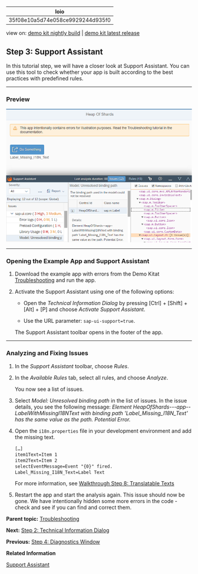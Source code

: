 <!-- loio35f08e10a5d74e058ce9929244d935f0 -->

| loio |
| -----|
| 35f08e10a5d74e058ce9929244d935f0 |

<div id="loio">

view on: [demo kit nightly build](https://sdk.openui5.org/nightly/#/topic/35f08e10a5d74e058ce9929244d935f0) | [demo kit latest release](https://sdk.openui5.org/topic/35f08e10a5d74e058ce9929244d935f0)</div>

## Step 3: Support Assistant

In this tutorial step, we will have a closer look at Support Assistant. You can use this tool to check whether your app is built according to the best practices with predefined rules.

***

<a name="loio35f08e10a5d74e058ce9929244d935f0__section_u2k_c1d_5z"/>

### Preview

 ![](images/loiof3f8bdbb49eb46eda7568ebf30eb7d41_LowRes.png) 

***

<a name="loio35f08e10a5d74e058ce9929244d935f0__section_hkm_s4f_vz"/>

### Opening the Example App and Support Assistant

1.  Download the example app with errors from the Demo Kitat [Troubleshooting](https://sdk.openui5.org/entity/sap.ui.core.tutorial.troubleshooting/sample/sap.ui.core.tutorial.troubleshooting.01) and run the app.

2.  Activate the Support Assistant using one of the following options:

    -   Open the *Technical Information Dialog* by pressing  [Ctrl\] + [Shift\] + [Alt\] + [P\]  and choose *Activate Support Assistant*.

    -   Use the URL parameter: `sap-ui-support=true`.


    The Support Assistant toolbar opens in the footer of the app.


***

<a name="loio35f08e10a5d74e058ce9929244d935f0__section_b2v_bzk_zz"/>

### Analyzing and Fixing Issues

1.  In the *Support Assistant* toolbar, choose *Rules*.

2.  In the *Available Rules* tab, select all rules, and choose *Analyze*.

    You now see a list of issues.

3.  Select *Model: Unresolved binding path* in the list of issues. In the issue details, you see the following message: *Element HeapOfShards---app--LabelWithMissingI18NText with binding path 'Label\_Missing\_I18N\_Text' has the same value as the path. Potential Error.*

4.  Open the `i18n.properties` file in your development environment and add the missing text.

    ```
    […]
    item1Text=Item 1
    item2Text=Item 2
    selectEventMessage=Event "{0}" fired.
    Label_Missing_I18N_Text=Label Text
    
    ```

    For more information, see [Walkthrough Step 8: Translatable Texts](Step_8_Translatable_Texts_df86bfb.md)

5.  Restart the app and start the analysis again. This issue should now be gone. We have intentionally hidden some more errors in the code - check and see if you can find and correct them.


**Parent topic:** [Troubleshooting](Troubleshooting_5661952.md "In this tutorial, we will show you some tools that will help you if you run into problems with your OpenUI5 app.")

**Next:** [Step 2: Technical Information Dialog](Step_2_Technical_Information_Dialog_63c97ef.md "In this tutorial step, we will have a closer look at the &quot;Technical Information Dialog&quot;. This tool comes in handy whenever you want to know the technical details of the running application, and also has some other useful features.")

**Previous:** [Step 4: Diagnostics Window](Step_4_Diagnostics_Window_04b75ea.md "In this tutorial step, we have a closer look at the Diagnostics window. It offers a wealth of information including comprehensive technical information, a control tree, and debugging features.")

**Related Information**  


[Support Assistant](Support_Assistant_57ccd7d.md "The Support Assistant enables developers to check whether their apps are built according to the OpenUI5 best practices and guidelines.")

